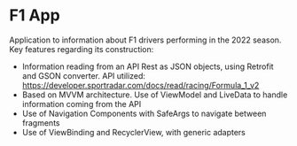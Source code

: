 # F1 App
Application to information about F1 drivers performing in the 2022 season.
Key features regarding its construction:
- Information reading from an API Rest as JSON objects, using Retrofit and GSON converter. API utilized: https://developer.sportradar.com/docs/read/racing/Formula_1_v2
- Based on MVVM architecture. Use of ViewModel and LiveData to handle information coming from the API
- Use of Navigation Components with SafeArgs to navigate between fragments
- Use of ViewBinding and RecyclerView, with generic adapters

